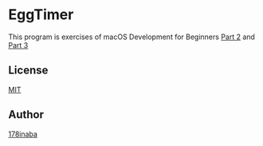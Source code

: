 # EggTimer

This program is exercises of
macOS Development for Beginners
[Part 2](https://www.raywenderlich.com/151746/macos-development-beginners-part-2) and
[Part 3](https://www.raywenderlich.com/151748/macos-development-beginners-part-3)

## License

[MIT](LICENSE)

## Author

[178inaba](https://github.com/178inaba)
